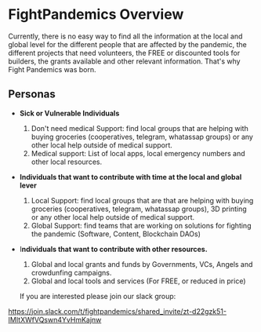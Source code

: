#  FightPandemics Overview

Currently, there is no easy way to find all the information at the local and global level for the different people that are affected by the pandemic, the different projects that need volunteers, the FREE or discounted tools for builders, the grants available and other relevant information. That's why Fight Pandemics was born.

## **Personas**

- **Sick or Vulnerable Individuals**
    1. Don't need medical Support: find local groups that are helping with buying groceries (cooperatives, telegram, whatassap groups) or any other local help outside of medical support.
    2. Medical support: List of local apps, local emergency numbers and other local resources.
- **Individuals that want to contribute with time at the local and global lever**
    1. Local Support: find local groups that are that are helping with buying groceries (cooperatives, telegram, whatassap groups), 3D printing or any other local help outside of medical support.
    2. Global Support: find teams that are working on solutions for fighting the pandemic (Software, Content, Blockchain DAOs)
- I**ndividuals that want to contribute with other resources.**
    1. Global and local grants and funds by Governments, VCs, Angels and crowdunfing campaigns.
    2. Global and local tools and services (For FREE, or reduced in price)
    
    If you are interested please join our slack group:

https://join.slack.com/t/fightpandemics/shared_invite/zt-d22gzk51-IMItXWfVQswn4YvHmKajnw

